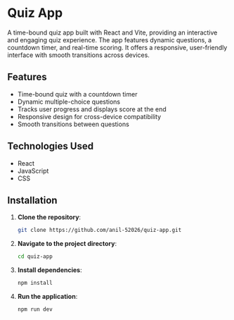 # Quiz App

A time-bound quiz app built with React and Vite, providing an interactive and engaging quiz experience. The app features dynamic questions, a countdown timer, and real-time scoring. It offers a responsive, user-friendly interface with smooth transitions across devices.

## Features

- Time-bound quiz with a countdown timer
- Dynamic multiple-choice questions
- Tracks user progress and displays score at the end
- Responsive design for cross-device compatibility
- Smooth transitions between questions

## Technologies Used

- React
- JavaScript
- CSS

## Installation

1. **Clone the repository**:

   ```bash
   git clone https://github.com/anil-52026/quiz-app.git

2. **Navigate to the project directory**:
     ```bash
     cd quiz-app
   
4. **Install dependencies**:
   ```bash
   npm install

5. **Run the application**:
   ```bash
   npm run dev
